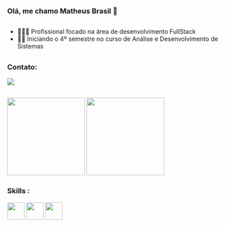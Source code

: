 ### Olá, me chamo Matheus Brasil 👋
##
- 👨🏼‍💻 Profissional focado na área de desenvolvimento FullStack
- 👨‍🎓 Iniciando o 4º semestre no curso de Análise e Desenvolvimento de Sistemas
##

### Contato:

<div> 
  <a href="https://www.linkedin.com/in/matheus-brasil-silva/" target="_blank"><img src="https://img.shields.io/badge/-LinkedIn-%230077B5?style=for-the-badge&logo=linkedin&logoColor=white" target="_blank"></a> 
</div>

##

<div>
<img height="180cm" src="https://github-readme-stats.vercel.app/api?username=matheus-brasil11&show_icons=true&theme=dracula">
<img height="180cm" src="https://github-readme-stats.vercel.app/api/top-langs/?username=matheus-brasil11&layout=compact&theme=dracula"
</div>


### Skills :

<div>
   <img height="40" width="40" src="https://cdn.jsdelivr.net/gh/devicons/devicon/icons/java/java-original-wordmark.svg" />     
   <img height="40" width="40" src="https://cdn.jsdelivr.net/gh/devicons/devicon/icons/javascript/javascript-original.svg" />
   <img height="40" width="40" src="https://cdn.jsdelivr.net/gh/devicons/devicon/icons/html5/html5-original.svg" />
          
          
          
</div>
